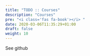 ```yaml
---
title: "TODO :: Courses"
description: "Courses"
pre: "<i class='fas fa-book'></i> "
date: 2020-03-06T11:35:29+01:00
draft: false
weight: 10
---
```


See github
